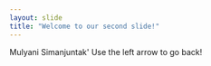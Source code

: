 ```yaml
---
layout: slide
title: "Welcome to our second slide!"
---
```

Mulyani Simanjuntak'
Use the left arrow to go back!
